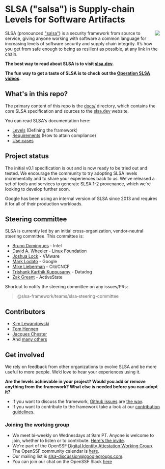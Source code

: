 # SLSA ("salsa") is Supply-chain Levels for Software Artifacts

<img align="right" src="https://github.com/slsa-framework/slsa/blob/main/docs/images/slsa-dancing-goose-logo.svg">

SLSA (pronounced ["salsa"](https://www.google.com/search?q=how+to+pronounce+salsa)) is a security framework from source to service, giving anyone working with software a common language for increasing levels of software security and supply chain integrity. It’s how you get from safe enough to being as resilient as possible, at any link in the chain.

**The best way to read about SLSA is to visit [slsa.dev].**

**The fun way to get a taste of SLSA is to check out the [Operation SLSA videos](https://www.youtube.com/playlist?list=PLVl2hFL_zAh_SLZbHMtkPJf8eJxpmM-ww).**

## What's in this repo?

The primary content of this repo is the [docs/](docs/) directory, which contains the core SLSA
specification and sources to the [slsa.dev] website.

You can read SLSA's documentation here:

-   [Levels](docs/_specifications/{{site.current_version}}/security-levels.md) (Defining the framework)
-   [Requirements](docs/_specifications/{{site.current_version}}/requirements.md) (How to attain compliance)
-   [Use cases](docs/use-cases.md)

## Project status

The initial v0.1 specification is out and is now ready to be tried out and tested. We encourage the community to try adopting SLSA levels incrementally and to share your experiences back to us. We’ve released a set of tools and services to generate SLSA 1-2 provenance, which we’re looking to develop further soon.

Google has been using an internal version of SLSA since 2013 and requires it for all of their production workloads.

## Steering committee

SLSA is currently led by an initial cross-organization, vendor-neutral steering committee. This committee is:

-   [Bruno Domingues](https://github.com/brunodom) - Intel
-   [David A. Wheeler](https://github.com/david-a-wheeler) - Linux Foundation
-   [Joshua Lock](https://github.com/joshuagl) - VMware
-   [Mark Lodato](https://github.com/MarkLodato) - Google
-   [Mike Lieberman](https://github.com/mlieberman85) - Citi/CNCF
-   [Trishank Karthik Kuppusamy](https://github.com/trishankatdatadog) - Datadog
-   [Zak Greant](https://github.com/zakgreant) - ActiveState

Shortcut to notify the steering committee on any issues/PRs:

> @slsa-framework/teams/slsa-steering-committee

## Contributors

-   [Kim Lewandowski](https://github.com/kimsterv)
-   [Tom Hennen](https://github.com/TomHennen)
-   [Jacques Chester](https://github.com/jchestershopify)
-   And [many others](https://github.com/slsa-framework/slsa/graphs/contributors)

## Get involved

We rely on feedback from other organizations to evolve SLSA and be more useful to more people. We’d love to hear your experiences using it.

**Are the levels achievable in your project? Would you add or remove anything from the framework? What else is needed before you can adopt it?**

-   If you want to discuss the framework, [Github issues](https://github.com/slsa-framework/slsa/issues) are [the way](https://i.redd.it/yj67b76hxwd61.jpg).
-   If you want to contribute to the framework take a look at our [contribution guidelines](CONTRIBUTING.md).

### Joining the working group

-   We meet bi-weekly on Wednesdays at 9am PT. Anyone is welcome to join, whether to listen or to contribute. [Here's the invite](https://calendar.google.com/calendar/u/0/r/week/2021/8/11?eid=NjIycXNoOHBtbDhuNTJiNjlmaWk5ZjU5ZWVfMjAyMTA4MTFUMTYwMDAwWiBzNjN2b2VmaHA1aTlwZmx0YjVxNjduZ3Blc0Bn&sf=true).
-   We're part of the OpenSSF [Digital Identity Attestation Working Group](https://github.com/ossf/wg-digital-identity-attestation). The OpenSSF community calendar is [here](https://calendar.google.com/calendar/u/0?cid=czYzdm9lZmhwNWk5cGZsdGI1cTY3bmdwZXNAZ3JvdXAuY2FsZW5kYXIuZ29vZ2xlLmNvbQ).
-   Our mailing list is [slsa-discussion@googlegroups.com](https://groups.google.com/g/slsa-discussion).
-   You can join our chat on the OpenSSF Slack [here](https://openssf.slack.com/archives/C029E4N3DPF)

<!-- Links -->

[slsa.dev]: https://slsa.dev
